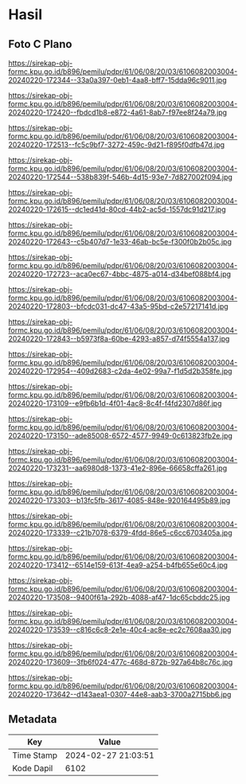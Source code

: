 # Hasil

## Foto C Plano

https://sirekap-obj-formc.kpu.go.id/b896/pemilu/pdpr/61/06/08/20/03/6106082003004-20240220-172344--33a0a397-0eb1-4aa8-bff7-15dda96c9011.jpg

https://sirekap-obj-formc.kpu.go.id/b896/pemilu/pdpr/61/06/08/20/03/6106082003004-20240220-172420--fbdcd1b8-e872-4a61-8ab7-f97ee8f24a79.jpg

https://sirekap-obj-formc.kpu.go.id/b896/pemilu/pdpr/61/06/08/20/03/6106082003004-20240220-172513--fc5c9bf7-3272-459c-9d21-f895f0dfb47d.jpg

https://sirekap-obj-formc.kpu.go.id/b896/pemilu/pdpr/61/06/08/20/03/6106082003004-20240220-172544--538b839f-546b-4d15-93e7-7d827002f094.jpg

https://sirekap-obj-formc.kpu.go.id/b896/pemilu/pdpr/61/06/08/20/03/6106082003004-20240220-172615--dc1ed41d-80cd-44b2-ac5d-1557dc91d217.jpg

https://sirekap-obj-formc.kpu.go.id/b896/pemilu/pdpr/61/06/08/20/03/6106082003004-20240220-172643--c5b407d7-1e33-46ab-bc5e-f300f0b2b05c.jpg

https://sirekap-obj-formc.kpu.go.id/b896/pemilu/pdpr/61/06/08/20/03/6106082003004-20240220-172723--aca0ec67-4bbc-4875-a014-d34bef088bf4.jpg

https://sirekap-obj-formc.kpu.go.id/b896/pemilu/pdpr/61/06/08/20/03/6106082003004-20240220-172803--bfcdc031-dc47-43a5-95bd-c2e57217141d.jpg

https://sirekap-obj-formc.kpu.go.id/b896/pemilu/pdpr/61/06/08/20/03/6106082003004-20240220-172843--b5973f8a-60be-4293-a857-d74f5554a137.jpg

https://sirekap-obj-formc.kpu.go.id/b896/pemilu/pdpr/61/06/08/20/03/6106082003004-20240220-172954--409d2683-c2da-4e02-99a7-f1d5d2b358fe.jpg

https://sirekap-obj-formc.kpu.go.id/b896/pemilu/pdpr/61/06/08/20/03/6106082003004-20240220-173109--e9fb6b1d-4f01-4ac8-8c4f-f4fd2307d86f.jpg

https://sirekap-obj-formc.kpu.go.id/b896/pemilu/pdpr/61/06/08/20/03/6106082003004-20240220-173150--ade85008-6572-4577-9949-0c613823fb2e.jpg

https://sirekap-obj-formc.kpu.go.id/b896/pemilu/pdpr/61/06/08/20/03/6106082003004-20240220-173231--aa6980d8-1373-41e2-896e-66658cffa261.jpg

https://sirekap-obj-formc.kpu.go.id/b896/pemilu/pdpr/61/06/08/20/03/6106082003004-20240220-173303--b13fc5fb-3617-4085-848e-920164495b89.jpg

https://sirekap-obj-formc.kpu.go.id/b896/pemilu/pdpr/61/06/08/20/03/6106082003004-20240220-173339--c21b7078-6379-4fdd-86e5-c6cc6703405a.jpg

https://sirekap-obj-formc.kpu.go.id/b896/pemilu/pdpr/61/06/08/20/03/6106082003004-20240220-173412--6514e159-613f-4ea9-a254-b4fb655e60c4.jpg

https://sirekap-obj-formc.kpu.go.id/b896/pemilu/pdpr/61/06/08/20/03/6106082003004-20240220-173508--9400f61a-292b-4088-af47-1dc65cbddc25.jpg

https://sirekap-obj-formc.kpu.go.id/b896/pemilu/pdpr/61/06/08/20/03/6106082003004-20240220-173539--c816c6c8-2e1e-40c4-ac8e-ec2c7608aa30.jpg

https://sirekap-obj-formc.kpu.go.id/b896/pemilu/pdpr/61/06/08/20/03/6106082003004-20240220-173609--3fb6f024-477c-468d-872b-927a64b8c76c.jpg

https://sirekap-obj-formc.kpu.go.id/b896/pemilu/pdpr/61/06/08/20/03/6106082003004-20240220-173642--d143aea1-0307-44e8-aab3-3700a2715bb6.jpg


## Metadata

| Key        | Value               |
| ---------- | ------------------- |
| Time Stamp | 2024-02-27 21:03:51 |
| Kode Dapil | 6102                |



